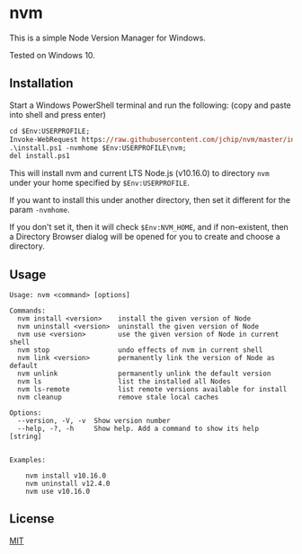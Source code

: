 # nvm

This is a simple Node Version Manager for Windows.

Tested on Windows 10.

## Installation

Start a Windows PowerShell terminal and run the following: (copy and paste into shell and press enter)

```ps
cd $Env:USERPROFILE;
Invoke-WebRequest https://raw.githubusercontent.com/jchip/nvm/master/install.ps1 -o install.ps1;
.\install.ps1 -nvmhome $Env:USERPROFILE\nvm;
del install.ps1
```

This will install nvm and current LTS Node.js (v10.16.0) to directory `nvm` under your home specified by `$Env:USERPROFILE`.

If you want to install this under another directory, then set it different for the param `-nvmhome`.

If you don't set it, then it will check `$Env:NVM_HOME`, and if non-existent, then a Directory Browser dialog will be opened for you to create and choose a directory.

## Usage

```
Usage: nvm <command> [options]

Commands:
  nvm install <version>    install the given version of Node
  nvm uninstall <version>  uninstall the given version of Node
  nvm use <version>        use the given version of Node in current shell
  nvm stop                 undo effects of nvm in current shell
  nvm link <version>       permanently link the version of Node as default
  nvm unlink               permanently unlink the default version
  nvm ls                   list the installed all Nodes
  nvm ls-remote            list remote versions available for install
  nvm cleanup              remove stale local caches

Options:
  --version, -V, -v  Show version number
  --help, -?, -h     Show help. Add a command to show its help          [string]


Examples:

    nvm install v10.16.0
    nvm uninstall v12.4.0
    nvm use v10.16.0
```

## License

[MIT](http://www.opensource.org/licenses/MIT)
